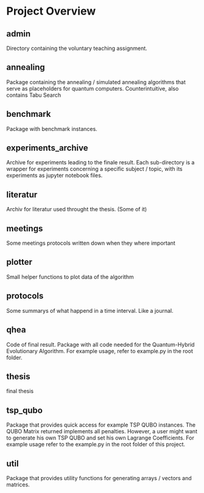 # Project Overview

## admin
Directory containing the voluntary teaching assignment.
## annealing
Package containing the annealing / simulated annealing algorithms that serve as placeholders for quantum computers. Counterintuitive, also contains Tabu Search

## benchmark
Package with benchmark instances. 

## experiments_archive

Archive for experiments leading to the finale result. Each sub-directory is a wrapper for experiments concerning a specific subject / topic, 
with its experiments as jupyter notebook files. 

## literatur
Archiv for literatur used throught the thesis. (Some of it)

## meetings
Some meetings protocols written down when they where important

## plotter
Small helper functions to plot data of the algorithm

## protocols
Some summarys of what happend in a time interval. Like a journal.

## qhea

Code of final result.
Package with all code needed  for the Quantum-Hybrid Evolutionary Algorithm.
For example usage, refer to example.py in the root folder.


## thesis
final thesis

## tsp_qubo

Package that provides quick access for example TSP QUBO instances.
The QUBO Matrix returned implements all penalties. However, a user
might want to generate his own TSP QUBO and set his own Lagrange Coefficients.
For example usage refer to the example.py in the root folder of this project. 


## util

Package that provides utility functions for generating arrays / vectors and matrices.

